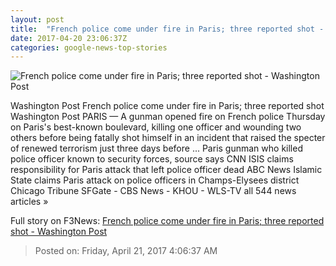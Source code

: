 ```yaml
---
layout: post
title:  "French police come under fire in Paris; three reported shot - Washington Post"
date: 2017-04-20 23:06:37Z
categories: google-news-top-stories
---
```


![French police come under fire in Paris; three reported shot - Washington Post](https://img.washingtonpost.com/rf/image_1484w/2010-2019/WashingtonPost/2017/04/20/Foreign/Images/2017-04-20T194235Z_294095152_UP1ED4K1IQYNB_RTRMADP_3_FRANCE-SHOOTING.jpg)

Washington Post French police come under fire in Paris; three reported shot Washington Post PARIS — A gunman opened fire on French police Thursday on Paris's best-known boulevard, killing one officer and wounding two others before being fatally shot himself in an incident that raised the specter of renewed terrorism just three days before ... Paris gunman who killed police officer known to security forces, source says CNN ISIS claims responsibility for Paris attack that left police officer dead ABC News Islamic State claims Paris attack on police officers in Champs-Elysees district Chicago Tribune SFGate - CBS News - KHOU - WLS-TV all 544 news articles »


Full story on F3News: [French police come under fire in Paris; three reported shot - Washington Post](http://www.f3nws.com/n/cERS4G)

> Posted on: Friday, April 21, 2017 4:06:37 AM
